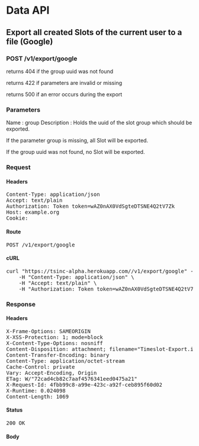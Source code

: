 # Data API

## Export all created Slots of the current user to a file (Google)

### POST /v1/export/google

returns 404 if the group uuid was not found

returns 422 if parameters are invalid or missing

returns 500 if an error occurs during the export

### Parameters

Name : group
Description : Holds the uuid of the slot group which should be exported.

If the parameter group is missing, all Slot will be exported.

If the group uuid was not found, no Slot will be exported.

### Request

#### Headers

<pre>Content-Type: application/json
Accept: text/plain
Authorization: Token token=wAZ0nAX0VdSgteDTSNE4Q2tV7Zk
Host: example.org
Cookie: </pre>

#### Route

<pre>POST /v1/export/google</pre>

#### cURL

<pre class="request">curl &quot;https://tsinc-alpha.herokuapp.com//v1/export/google&quot; -d &#39;&#39; -X POST \
	-H &quot;Content-Type: application/json&quot; \
	-H &quot;Accept: text/plain&quot; \
	-H &quot;Authorization: Token token=wAZ0nAX0VdSgteDTSNE4Q2tV7Zk&quot;</pre>

### Response

#### Headers

<pre>X-Frame-Options: SAMEORIGIN
X-XSS-Protection: 1; mode=block
X-Content-Type-Options: nosniff
Content-Disposition: attachment; filename=&quot;Timeslot-Export.ical&quot;
Content-Transfer-Encoding: binary
Content-Type: application/octet-stream
Cache-Control: private
Vary: Accept-Encoding, Origin
ETag: W/&quot;72cad4cb82c7aaf4576341eed0475a21&quot;
X-Request-Id: 4fbb99c8-a99e-423c-a92f-ceb895f60d02
X-Runtime: 0.024098
Content-Length: 1069</pre>

#### Status

<pre>200 OK</pre>

#### Body

```javascript

```
